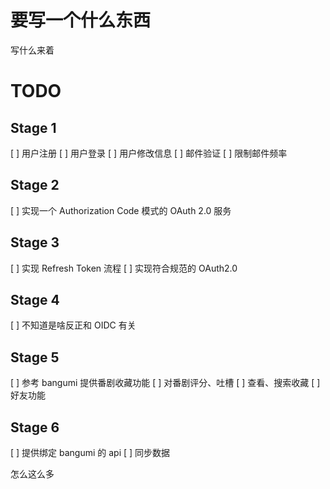 # 要写一个什么东西

写什么来着

# TODO

## Stage 1

[ ] 用户注册
[ ] 用户登录
[ ] 用户修改信息
[ ] 邮件验证
[ ] 限制邮件频率

## Stage 2

[ ] 实现一个 Authorization Code 模式的 OAuth 2.0 服务

## Stage 3

[ ] 实现 Refresh Token 流程
[ ] 实现符合规范的 OAuth2.0

## Stage 4

[ ] 不知道是啥反正和 OIDC 有关

## Stage 5

[ ] 参考 bangumi 提供番剧收藏功能
[ ] 对番剧评分、吐槽
[ ] 查看、搜索收藏
[ ] 好友功能

## Stage 6

[ ] 提供绑定 bangumi 的 api
[ ] 同步数据

怎么这么多
